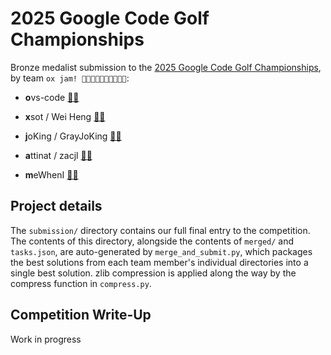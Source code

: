 # 2025 Google Code Golf Championships
Bronze medalist submission to the [2025 Google Code Golf Championships](https://www.kaggle.com/competitions/google-code-golf-2025/overview), by team `ox jam! 🎤🐂🎸🐂🎷🐂🥁🐂🎹🐂`:


- **o**vs-code [🎤🐂](https://github.com/ovs-code)

- **x**sot / Wei Heng [🎸🐂](https://github.com/xsot)

- **j**oKing / GrayJoKing [🐂🎷](https://github.com/GrayJoKing)

- **a**ttinat / zacjl [🐂🥁](https://github.com/zacjl)

- **m**eWhenI [🎹🐂](https://github.com/MeWhenI)

## Project details

The `submission/` directory contains our full final entry to the competition. The contents of this directory, alongside the contents of `merged/` and `tasks.json`, are auto-generated by `merge_and_submit.py`, which packages the best solutions from each team member's individual directories into a single best solution. zlib compression is applied along the way by the compress function in `compress.py`.

## Competition Write-Up

Work in progress
